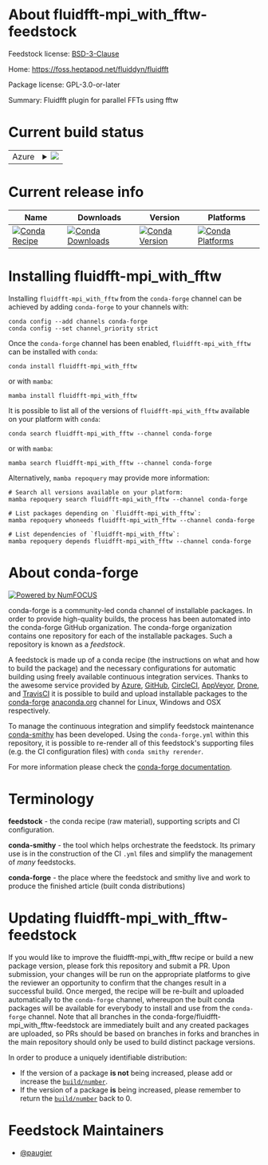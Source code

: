 About fluidfft-mpi_with_fftw-feedstock
======================================

Feedstock license: [BSD-3-Clause](https://github.com/conda-forge/fluidfft-mpi_with_fftw-feedstock/blob/main/LICENSE.txt)

Home: https://foss.heptapod.net/fluiddyn/fluidfft

Package license: GPL-3.0-or-later

Summary: Fluidfft plugin for parallel FFTs using fftw

Current build status
====================


<table>
    
  <tr>
    <td>Azure</td>
    <td>
      <details>
        <summary>
          <a href="https://dev.azure.com/conda-forge/feedstock-builds/_build/latest?definitionId=21858&branchName=main">
            <img src="https://dev.azure.com/conda-forge/feedstock-builds/_apis/build/status/fluidfft-mpi_with_fftw-feedstock?branchName=main">
          </a>
        </summary>
        <table>
          <thead><tr><th>Variant</th><th>Status</th></tr></thead>
          <tbody><tr>
              <td>linux_64_numpy2.0python3.10.____cpython</td>
              <td>
                <a href="https://dev.azure.com/conda-forge/feedstock-builds/_build/latest?definitionId=21858&branchName=main">
                  <img src="https://dev.azure.com/conda-forge/feedstock-builds/_apis/build/status/fluidfft-mpi_with_fftw-feedstock?branchName=main&jobName=linux&configuration=linux%20linux_64_numpy2.0python3.10.____cpython" alt="variant">
                </a>
              </td>
            </tr><tr>
              <td>linux_64_numpy2.0python3.11.____cpython</td>
              <td>
                <a href="https://dev.azure.com/conda-forge/feedstock-builds/_build/latest?definitionId=21858&branchName=main">
                  <img src="https://dev.azure.com/conda-forge/feedstock-builds/_apis/build/status/fluidfft-mpi_with_fftw-feedstock?branchName=main&jobName=linux&configuration=linux%20linux_64_numpy2.0python3.11.____cpython" alt="variant">
                </a>
              </td>
            </tr><tr>
              <td>linux_64_numpy2.0python3.12.____cpython</td>
              <td>
                <a href="https://dev.azure.com/conda-forge/feedstock-builds/_build/latest?definitionId=21858&branchName=main">
                  <img src="https://dev.azure.com/conda-forge/feedstock-builds/_apis/build/status/fluidfft-mpi_with_fftw-feedstock?branchName=main&jobName=linux&configuration=linux%20linux_64_numpy2.0python3.12.____cpython" alt="variant">
                </a>
              </td>
            </tr><tr>
              <td>linux_64_numpy2.0python3.9.____cpython</td>
              <td>
                <a href="https://dev.azure.com/conda-forge/feedstock-builds/_build/latest?definitionId=21858&branchName=main">
                  <img src="https://dev.azure.com/conda-forge/feedstock-builds/_apis/build/status/fluidfft-mpi_with_fftw-feedstock?branchName=main&jobName=linux&configuration=linux%20linux_64_numpy2.0python3.9.____cpython" alt="variant">
                </a>
              </td>
            </tr><tr>
              <td>osx_64_numpy2.0python3.10.____cpython</td>
              <td>
                <a href="https://dev.azure.com/conda-forge/feedstock-builds/_build/latest?definitionId=21858&branchName=main">
                  <img src="https://dev.azure.com/conda-forge/feedstock-builds/_apis/build/status/fluidfft-mpi_with_fftw-feedstock?branchName=main&jobName=osx&configuration=osx%20osx_64_numpy2.0python3.10.____cpython" alt="variant">
                </a>
              </td>
            </tr><tr>
              <td>osx_64_numpy2.0python3.11.____cpython</td>
              <td>
                <a href="https://dev.azure.com/conda-forge/feedstock-builds/_build/latest?definitionId=21858&branchName=main">
                  <img src="https://dev.azure.com/conda-forge/feedstock-builds/_apis/build/status/fluidfft-mpi_with_fftw-feedstock?branchName=main&jobName=osx&configuration=osx%20osx_64_numpy2.0python3.11.____cpython" alt="variant">
                </a>
              </td>
            </tr><tr>
              <td>osx_64_numpy2.0python3.12.____cpython</td>
              <td>
                <a href="https://dev.azure.com/conda-forge/feedstock-builds/_build/latest?definitionId=21858&branchName=main">
                  <img src="https://dev.azure.com/conda-forge/feedstock-builds/_apis/build/status/fluidfft-mpi_with_fftw-feedstock?branchName=main&jobName=osx&configuration=osx%20osx_64_numpy2.0python3.12.____cpython" alt="variant">
                </a>
              </td>
            </tr><tr>
              <td>osx_64_numpy2.0python3.9.____cpython</td>
              <td>
                <a href="https://dev.azure.com/conda-forge/feedstock-builds/_build/latest?definitionId=21858&branchName=main">
                  <img src="https://dev.azure.com/conda-forge/feedstock-builds/_apis/build/status/fluidfft-mpi_with_fftw-feedstock?branchName=main&jobName=osx&configuration=osx%20osx_64_numpy2.0python3.9.____cpython" alt="variant">
                </a>
              </td>
            </tr>
          </tbody>
        </table>
      </details>
    </td>
  </tr>
</table>

Current release info
====================

| Name | Downloads | Version | Platforms |
| --- | --- | --- | --- |
| [![Conda Recipe](https://img.shields.io/badge/recipe-fluidfft--mpi_with_fftw-green.svg)](https://anaconda.org/conda-forge/fluidfft-mpi_with_fftw) | [![Conda Downloads](https://img.shields.io/conda/dn/conda-forge/fluidfft-mpi_with_fftw.svg)](https://anaconda.org/conda-forge/fluidfft-mpi_with_fftw) | [![Conda Version](https://img.shields.io/conda/vn/conda-forge/fluidfft-mpi_with_fftw.svg)](https://anaconda.org/conda-forge/fluidfft-mpi_with_fftw) | [![Conda Platforms](https://img.shields.io/conda/pn/conda-forge/fluidfft-mpi_with_fftw.svg)](https://anaconda.org/conda-forge/fluidfft-mpi_with_fftw) |

Installing fluidfft-mpi_with_fftw
=================================

Installing `fluidfft-mpi_with_fftw` from the `conda-forge` channel can be achieved by adding `conda-forge` to your channels with:

```
conda config --add channels conda-forge
conda config --set channel_priority strict
```

Once the `conda-forge` channel has been enabled, `fluidfft-mpi_with_fftw` can be installed with `conda`:

```
conda install fluidfft-mpi_with_fftw
```

or with `mamba`:

```
mamba install fluidfft-mpi_with_fftw
```

It is possible to list all of the versions of `fluidfft-mpi_with_fftw` available on your platform with `conda`:

```
conda search fluidfft-mpi_with_fftw --channel conda-forge
```

or with `mamba`:

```
mamba search fluidfft-mpi_with_fftw --channel conda-forge
```

Alternatively, `mamba repoquery` may provide more information:

```
# Search all versions available on your platform:
mamba repoquery search fluidfft-mpi_with_fftw --channel conda-forge

# List packages depending on `fluidfft-mpi_with_fftw`:
mamba repoquery whoneeds fluidfft-mpi_with_fftw --channel conda-forge

# List dependencies of `fluidfft-mpi_with_fftw`:
mamba repoquery depends fluidfft-mpi_with_fftw --channel conda-forge
```


About conda-forge
=================

[![Powered by
NumFOCUS](https://img.shields.io/badge/powered%20by-NumFOCUS-orange.svg?style=flat&colorA=E1523D&colorB=007D8A)](https://numfocus.org)

conda-forge is a community-led conda channel of installable packages.
In order to provide high-quality builds, the process has been automated into the
conda-forge GitHub organization. The conda-forge organization contains one repository
for each of the installable packages. Such a repository is known as a *feedstock*.

A feedstock is made up of a conda recipe (the instructions on what and how to build
the package) and the necessary configurations for automatic building using freely
available continuous integration services. Thanks to the awesome service provided by
[Azure](https://azure.microsoft.com/en-us/services/devops/), [GitHub](https://github.com/),
[CircleCI](https://circleci.com/), [AppVeyor](https://www.appveyor.com/),
[Drone](https://cloud.drone.io/welcome), and [TravisCI](https://travis-ci.com/)
it is possible to build and upload installable packages to the
[conda-forge](https://anaconda.org/conda-forge) [anaconda.org](https://anaconda.org/)
channel for Linux, Windows and OSX respectively.

To manage the continuous integration and simplify feedstock maintenance
[conda-smithy](https://github.com/conda-forge/conda-smithy) has been developed.
Using the ``conda-forge.yml`` within this repository, it is possible to re-render all of
this feedstock's supporting files (e.g. the CI configuration files) with ``conda smithy rerender``.

For more information please check the [conda-forge documentation](https://conda-forge.org/docs/).

Terminology
===========

**feedstock** - the conda recipe (raw material), supporting scripts and CI configuration.

**conda-smithy** - the tool which helps orchestrate the feedstock.
                   Its primary use is in the construction of the CI ``.yml`` files
                   and simplify the management of *many* feedstocks.

**conda-forge** - the place where the feedstock and smithy live and work to
                  produce the finished article (built conda distributions)


Updating fluidfft-mpi_with_fftw-feedstock
=========================================

If you would like to improve the fluidfft-mpi_with_fftw recipe or build a new
package version, please fork this repository and submit a PR. Upon submission,
your changes will be run on the appropriate platforms to give the reviewer an
opportunity to confirm that the changes result in a successful build. Once
merged, the recipe will be re-built and uploaded automatically to the
`conda-forge` channel, whereupon the built conda packages will be available for
everybody to install and use from the `conda-forge` channel.
Note that all branches in the conda-forge/fluidfft-mpi_with_fftw-feedstock are
immediately built and any created packages are uploaded, so PRs should be based
on branches in forks and branches in the main repository should only be used to
build distinct package versions.

In order to produce a uniquely identifiable distribution:
 * If the version of a package **is not** being increased, please add or increase
   the [``build/number``](https://docs.conda.io/projects/conda-build/en/latest/resources/define-metadata.html#build-number-and-string).
 * If the version of a package **is** being increased, please remember to return
   the [``build/number``](https://docs.conda.io/projects/conda-build/en/latest/resources/define-metadata.html#build-number-and-string)
   back to 0.

Feedstock Maintainers
=====================

* [@paugier](https://github.com/paugier/)


